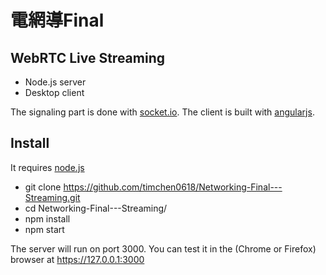 # 電網導Final

## WebRTC Live Streaming

- Node.js server
- Desktop client

The signaling part is done with [socket.io](socket.io).
The client is built with [angularjs](https://angularjs.org/).

## Install

It requires [node.js](http://nodejs.org/download/)

* git clone https://github.com/timchen0618/Networking-Final---Streaming.git
* cd Networking-Final---Streaming/
* npm install
* npm start

The server will run on port 3000.
You can test it in the (Chrome or Firefox) browser at https://127.0.0.1:3000

